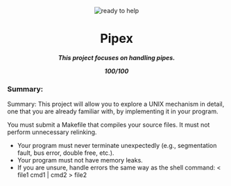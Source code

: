<p align="center">
  <img src="https://github.com/ayogun/42-project-badges/blob/main/badges/pipexe.png?raw=true" alt="ready to help"/>
</p>

<h1 align="center">
 Pipex
</h1>

<p align="center">
	<b><i>This project focuses on handling pipes.</i></b><br>
</p>
<p align="center">
	<b><i>100/100</i></b><br>
</p>

### Summary:
Summary: This project will allow you to explore a UNIX mechanism in detail, one that
you are already familiar with, by implementing it in your program.

You must submit a Makefile that compiles your source files. It must not perform
unnecessary relinking.
- Your program must never terminate unexpectedly (e.g., segmentation fault, bus
error, double free, etc.).
- Your program must not have memory leaks.
- If you are unsure, handle errors the same way as the shell command:
< file1 cmd1 | cmd2 > file2
